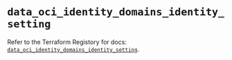 # `data_oci_identity_domains_identity_setting`

Refer to the Terraform Registory for docs: [`data_oci_identity_domains_identity_setting`](https://registry.terraform.io/providers/oracle/oci/6.18.0/docs/data-sources/identity_domains_identity_setting).

